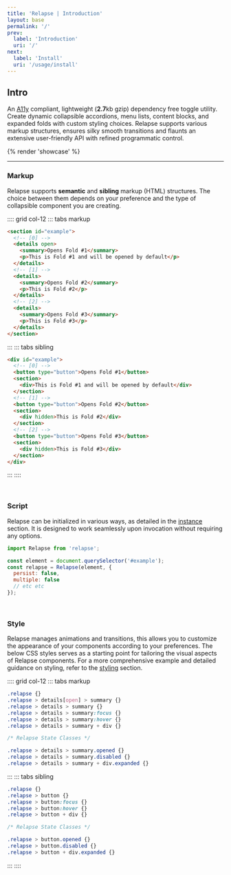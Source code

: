 ```yaml
---
title: 'Relapse | Introduction'
layout: base
permalink: '/'
prev:
  label: 'Introduction'
  uri: '/'
next:
  label: 'Install'
  uri: '/usage/install'
---
```


## Intro

An [A11y](https://www.a11yproject.com/) compliant, lightweight (**2.7**kb gzip) dependency free toggle utility. Create dynamic collapsible accordions, menu lists, content blocks, and expanded folds with custom styling choices. Relapse supports various markup structures, ensures silky smooth transitions and flaunts an extensive user-friendly API with refined programmatic control.

{% render 'showcase' %}

---

### Markup

Relapse supports **semantic** and **sibling** markup (HTML) structures. The choice between them depends on your preference and the type of collapsible component you are creating.

:::: grid col-12
::: tabs markup

```html
<section id="example">
  <!-- [0] -->
  <details open>
    <summary>Opens Fold #1</summary>
    <p>This is Fold #1 and will be opened by default</p>
  </details>
  <!-- [1] -->
  <details>
    <summary>Opens Fold #2</summary>
    <p>This is Fold #2</p>
  </details>
  <!-- [2] -->
  <details>
    <summary>Opens Fold #3</summary>
    <p>This is Fold #3</p>
  </details>
</section>
```

:::
::: tabs sibling

```html
<div id="example">
  <!-- [0] -->
  <button type="button">Opens Fold #1</button>
  <section>
    <div>This is Fold #1 and will be opened by default</div>
  </section>
  <!-- [1] -->
  <button type="button">Opens Fold #2</button>
  <section>
    <div hidden>This is Fold #2</div>
  </section>
  <!-- [2] -->
  <button type="button">Opens Fold #3</button>
  <section>
    <div hidden>This is Fold #3</div>
  </section>
</div>
```

:::
::::

<br>

### Script

Relapse can be initialized in various ways, as detailed in the [instance](/relapse/api/instance) section. It is designed to work seamlessly upon invocation without requiring any options.

```js
import Relapse from 'relapse';

const element = document.querySelector('#example');
const relapse = Relapse(element, {
  persist: false,
  multiple: false
  // etc etc
});
```

<br>

### Style

Relapse manages animations and transitions, this allows you to customize the appearance of your components according to your preferences. The below CSS styles serves as a starting point for tailoring the visual aspects of Relapse components. For a more comprehensive example and detailed guidance on styling, refer to the [styling](/relapse/usage/styling) section.

:::: grid col-12
::: tabs markup

<!--prettier-ignore-->
```css
.relapse {}
.relapse > details[open] > summary {}
.relapse > details > summary {}
.relapse > details > summary:focus {}
.relapse > details > summary:hover {}
.relapse > details > summary + div {}

/* Relapse State Classes */

.relapse > details > summary.opened {}
.relapse > details > summary.disabled {}
.relapse > details > summary + div.expanded {}
```

:::
::: tabs sibling

<!--prettier-ignore-->
```css
.relapse {}
.relapse > button {}
.relapse > button:focus {}
.relapse > button:hover {}
.relapse > button + div {}

/* Relapse State Classes */

.relapse > button.opened {}
.relapse > button.disabled {}
.relapse > button + div.expanded {}
```

:::
::::
